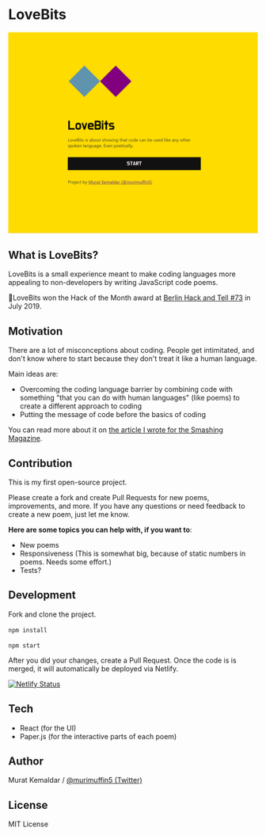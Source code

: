 # LoveBits

![LoveBits demo](docs/intro.gif)

## What is LoveBits?

LoveBits is a small experience meant to make coding languages more appealing to non-developers by writing JavaScript code poems.

🏅LoveBits won the Hack of the Month award at [Berlin Hack and Tell #73](https://berlinhackandtell.rocks/2019-07-30-no73-libre-not-libra) in July 2019.

## Motivation

There are a lot of misconceptions about coding. People get intimitated, and don't know where to start because they don't treat it like a human language.

Main ideas are:

- Overcoming the coding language barrier by combining code with something "that you can do with human languages" (like poems) to create a different approach to coding
- Putting the message of code before the basics of coding

You can read more about it on [the article I wrote for the Smashing Magazine](https://www.smashingmagazine.com/2018/07/writing-code-poems/).

## Contribution

This is my first open-source project.

Please create a fork and create Pull Requests for new poems, improvements, and more. If you have any questions or need feedback to create a new poem, just let me know.

**Here are some topics you can help with, if you want to**:

- New poems
- Responsiveness (This is somewhat big, because of static numbers in poems. Needs some effort.)
- Tests?

## Development

Fork and clone the project.

`npm install`

`npm start`

After you did your changes, create a Pull Request. Once the code is is merged, it will automatically be deployed via Netlify.

[![Netlify Status](https://api.netlify.com/api/v1/badges/2e4a2a19-2f59-4776-9669-8c9abfbeb8d7/deploy-status)](https://app.netlify.com/sites/lovebits/deploys)

## Tech

- React (for the UI)
- Paper.js (for the interactive parts of each poem)

## Author

Murat Kemaldar / [@murimuffin5 (Twitter)](https://twitter.com/murimuffin5)

## License

MIT License
